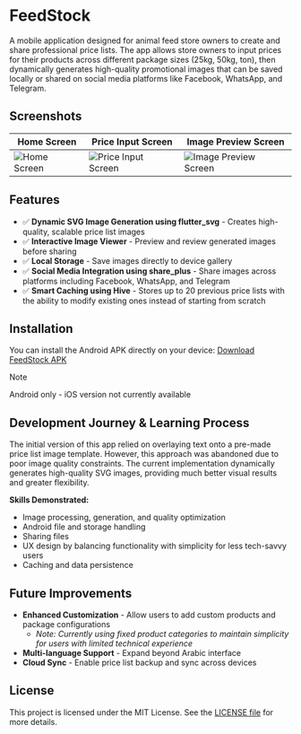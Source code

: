 # FeedStock

A mobile application designed for animal feed store owners to create and share professional price lists. The app allows store owners to input prices for their products across different package sizes (25kg, 50kg, ton), then dynamically generates high-quality promotional images that can be saved locally or shared on social media platforms like Facebook, WhatsApp, and Telegram.

## Screenshots

<div align="center">

| Home Screen | Price Input Screen | Image Preview Screen |
|-------------|----------------|---------------|
| ![Home Screen](READEME-assets/screenshots/home.png) | ![Price Input Screen](READEME-assets/screenshots/price_input.png) | ![Image Preview Screen](READEME-assets/screenshots/image_preview.png) |

</div>

## Features

- ✅ **Dynamic SVG Image Generation using flutter_svg** - Creates high-quality, scalable price list images
- ✅ **Interactive Image Viewer** - Preview and review generated images before sharing
- ✅ **Local Storage** - Save images directly to device gallery
- ✅ **Social Media Integration using share_plus** - Share images across platforms including Facebook, WhatsApp, and Telegram
- ✅ **Smart Caching using Hive** - Stores up to 20 previous price lists with the ability to modify existing ones instead of starting from scratch

## Installation

You can install the Android APK directly on your device: [Download FeedStock APK](READEME-Assets/built-app/الحنش-للأعلاف.apk)

> [!NOTE]
> Android only - iOS version not currently available

## Development Journey & Learning Process

The initial version of this app relied on overlaying text onto a pre-made price list image template. However, this approach was abandoned due to poor image quality constraints. The current implementation dynamically generates high-quality SVG images, providing much better visual results and greater flexibility.

**Skills Demonstrated:**
- Image processing, generation, and quality optimization
- Android file and storage handling
- Sharing files
- UX design by balancing functionality with simplicity for less tech-savvy users
- Caching and data persistence

## Future Improvements

- **Enhanced Customization** - Allow users to add custom products and package configurations
  - *Note: Currently using fixed product categories to maintain simplicity for users with limited technical experience*
- **Multi-language Support** - Expand beyond Arabic interface
- **Cloud Sync** - Enable price list backup and sync across devices

## License

This project is licensed under the MIT License. See the [LICENSE file](LICENSE.md) for more details.
